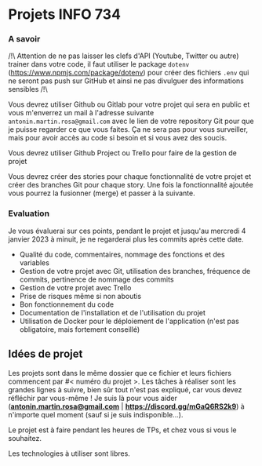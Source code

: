 # Projets INFO 734

### A savoir

/!\ Attention de ne pas laisser les clefs d'API (Youtube, Twitter ou autre) trainer dans votre code, il faut utiliser le package `dotenv` (https://www.npmjs.com/package/dotenv) pour créer des fichiers `.env` qui ne seront pas push sur GitHub et ainsi
ne pas divulguer des informations sensibles /!\

Vous devrez utiliser Github ou Gitlab pour votre projet qui sera en public et vous m'enverrez un mail à l'adresse suivante `antonin.martin.rosa@gmail.com` avec le lien de votre repository Git pour que je puisse regarder ce que vous faites. Ça ne sera
pas pour vous surveiller, mais pour avoir accès au code si besoin et si vous avez des soucis.

Vous devrez utiliser Github Project ou Trello pour faire de la gestion de projet

Vous devrez créer des stories pour chaque fonctionnalité de votre projet et créer des branches Git pour chaque story. Une fois la fonctionnalité ajoutée vous pourrez la fusionner (merge) et passer à la suivante.

### Evaluation

Je vous évaluerai sur ces points, pendant le projet et jusqu'au mercredi 4 janvier 2023 à minuit, je ne regarderai plus les commits après cette date.

- Qualité du code, commentaires, nommage des fonctions et des variables
- Gestion de votre projet avec Git, utilisation des branches, fréquence de commits, pertinence de nommage des commits
- Gestion de votre projet avec Trello
- Prise de risques même si non aboutis
- Bon fonctionnement du code
- Documentation de l'installation et de l'utilisation du projet
- Utilisation de Docker pour le déploiement de l'application (n'est pas obligatoire, mais fortement conseillé)

## Idées de projet

Les projets sont dans le même dossier que ce fichier et leurs fichiers commencent par #< numéro du projet >. Les tâches à réaliser sont les grandes lignes à suivre, bien sûr tout n'est pas expliqué, car vous devez réfléchir par vous-même ! Je suis là
pour vous aider (**antonin.martin.rosa@gmail.com** | **https://discord.gg/mGaQ6RS2k9**) à n'importe quel moment (sauf si je suis indisponible...).

Le projet est à faire pendant les heures de TPs, et chez vous si vous le souhaitez.

Les technologies à utiliser sont libres.